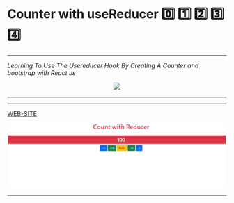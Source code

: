 # **Counter with useReducer** :zero: :one: :two: :three: :four:

---

_Learning To Use The Usereducer Hook By Creating A Counter and bootstrap with React Js_

<p align="center">
  <img width="100" src="https://miro.medium.com/max/3000/1*-Ijet6kVJqGgul6adezDLQ.png">
</p>

---

---

[WEB-SITE](https://countreducer.netlify.app/ 'WEB-SITE')

<p align="center">
  <img width="500" src="./src/imageReadme/screenshot.PNG">
</p>

---
